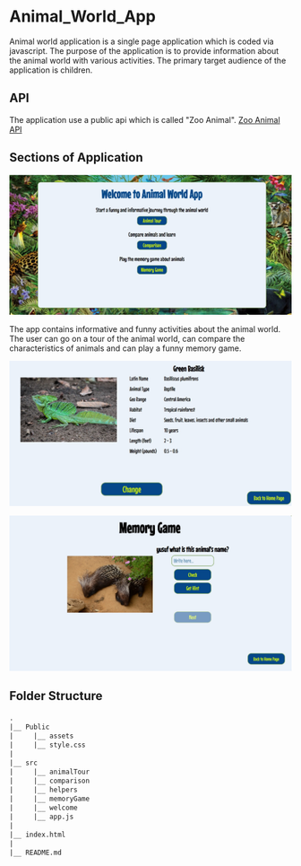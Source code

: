 # Animal_World_App

Animal world application is a single page application which is coded via javascript. The purpose of the application is to provide information about the animal world with various activities. The primary target audience of the application is children.

## API

The application use a public api which is called "Zoo Animal". [Zoo Animal API](https://zoo-animal-api.herokuapp.com/animals/rand)

## Sections of Application

![homePageImage](https://github.com/yusufDemir9110/Animal_World_App/blob/main/public/assets/readme1.jpg?raw=true)

The app contains informative and funny activities about the animal world. The user can go on a tour of the animal world, can compare the characteristics of animals and can play a funny memory game. 

![tourImage](https://github.com/yusufDemir9110/Animal_World_App/blob/main/public/assets/readme2.jpg?raw=true)

![memoryGameImage](https://github.com/yusufDemir9110/Animal_World_App/blob/main/public/assets/readme3.jpg?raw=true)

## Folder Structure

```
.
|__ Public
|     |__ assets
|     |__ style.css
|
|__ src
|     |__ animalTour
|     |__ comparison
|     |__ helpers
|     |__ memoryGame
|     |__ welcome
|     |__ app.js
|
|__ index.html
|
|__ README.md
```

